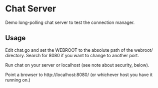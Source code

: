 Chat Server
===========
Demo long-polling chat server to test the connection manager.

Usage
-----
Edit chat.go and set the WEBROOT to the absolute path of the webroot/
directory. Search for 8080 if you want to change to another port.

Run chat on your server or localhost (see note about security, below).

Point a browser to http://localhost:8080/ (or whichever host you have it
running on.)


